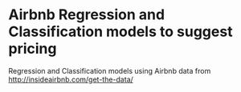 # Airbnb Regression and Classification models to suggest pricing
Regression and Classification models using Airbnb data from http://insideairbnb.com/get-the-data/
